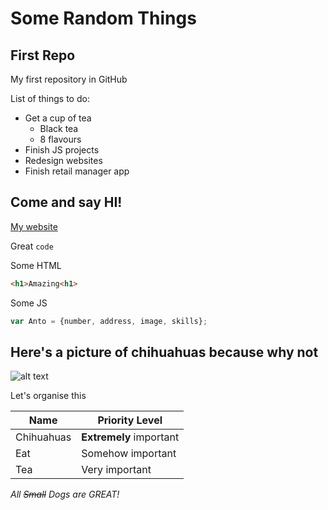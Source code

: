 # Some Random Things
## First Repo

My first repository in GitHub

List of things to do:
- Get a cup of tea
  - Black tea
  - 8 flavours
- Finish JS projects
- Redesign websites
- Finish retail manager app

## Come and say HI!

[My website](https://www.antonellapisani.net)

Great `code`

Some HTML
```html
<h1>Amazing<h1>
 ```
 
 Some JS
 ```javascript
 var Anto = {number, address, image, skills};
 ```
 
## Here's a picture of chihuahuas because why not
 ![alt text](https://www.yourpurebredpuppy.com/dogbreeds/photos2-C/chihuahua-02.jpg)
 
 Let's organise this
 
 | Name | Priority Level |
 |---|---|
 | Chihuahuas | **Extremely** important |
 | Eat | Somehow important |
 | Tea | Very important |
 
 *All ~~Small~~ Dogs are GREAT!*
 
 
